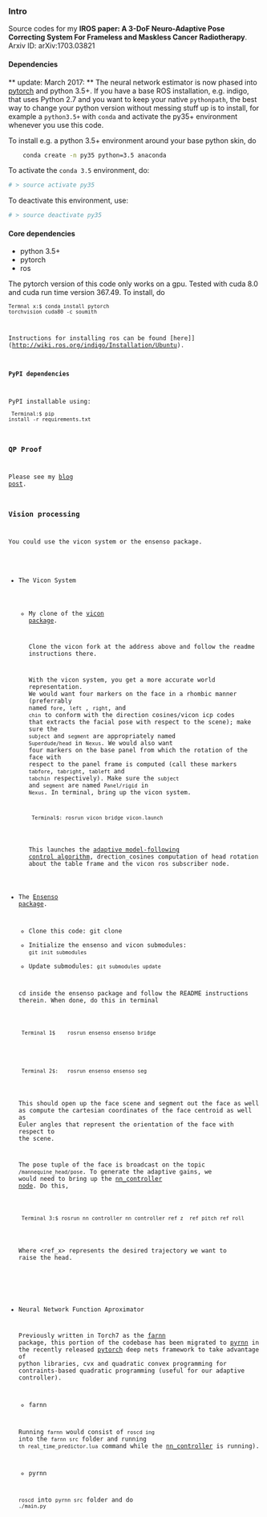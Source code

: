 ### Intro

Source codes for my **IROS paper: A 3-DoF Neuro-Adaptive Pose Correcting System For Frameless and Maskless Cancer Radiotherapy**.  Arxiv ID: arXiv:1703.03821

#### Dependencies

** update: March 2017: ** The neural network estimator is now phased into [pytorch](pytorch.org) and python 3.5+. If you have a base ROS installation, e.g. indigo, that uses
 Python 2.7 and you want to keep your native `pythonpath`, the best way to change your python version  without messing stuff up is to install, for example a `python3.5+` with `conda` and activate the py35+ environment whenever you use this code.

To install e.g. a python 3.5+ environment around your base python skin, do

```bash
	conda create -n py35 python=3.5 anaconda
```

To activate the `conda 3.5`  environment, do:

```bash
# > source activate py35
```

To deactivate this environment, use:

```bash
# > source deactivate py35
```

#### Core dependencies
- python 3.5+
- pytorch
- ros
	
The pytorch version of this code only works on a gpu. Tested with cuda 8.0 and cuda run time version 367.49. 
To install, do		
	<code><pre class="terminal"><code>Termnal x:$ conda install pytorch torchvision cuda80 -c soumith </code></pre>

Instructions for installing ros can be found [here]](http://wiki.ros.org/indigo/Installation/Ubuntu).

#### PyPI dependencies 

PyPI installable using:
	<pre class="terminal"><code> Terminal:$	pip install -r requirements.txt </code></pre>

### QP Proof

Please see my [blog post](http://lakehanne.github.io/QP-Layer-MRAS).

### Vision processing

You could use the vicon system or the ensenso package.

* The Vicon System
  * My clone of the [vicon package](https://github.com/lakehanne/superchicko/tree/indigo-devel/vicon).

	Clone the vicon fork at the address above and follow the readme instructions there. 

	With the vicon system, you get a more accurate world representation. We would want four markers on the face in a rhombic manner (preferrably named `fore`, `left` , `right`, and `chin` to conform with the direction cosines/vicon icp codes that extracts the facial pose with respect to the scene); make sure the `subject` and `segment` are appropriately named `Superdude/head` in `Nexus`. We would also want four markers on the base panel from which the rotation of the face with respect to the panel frame is computed (call these markers `tabfore`, `tabright`, `tableft` and `tabchin` respectively). Make sure the `subject` and `segment` are named `Panel/rigid` in `Nexus`. In terminal, bring up the vicon system.
		
	<pre class="terminal"><code> Terminal$:	rosrun vicon_bridge vicon.launch</pre></code>

	This launches the [adaptive model-following control algorithm](/nn_controller), drection_cosines computation of head rotation about the table frame and the vicon ros subscriber node.
		
* The [Ensenso package](https://github.com/lakehanne/ensenso).
	* Clone this code: git clone <this package name>
	* Initialize the ensenso and vicon submodules: `git init submodules`
	* Update submodules: `git submodules update`

	cd inside the ensenso package and follow the README instructions therein. When done, do this in terminal

	<pre class="terminal"><code> Terminal 1$	rosrun ensenso ensenso_bridge </pre></code>
	<pre class="terminal"><code> Terminal 2$:	rosrun ensenso ensenso_seg </pre></code>
	
	This should open up the face scene and segment out the face as well as compute the cartesian coordinates of the face centroid as well as Euler angles that represent the orientation of the face with respect to the scene.

	The pose tuple of the face is broadcast on the topic `/mannequine_head/pose`. To generate the adaptive gains, we would need to bring up the [nn_controller node](/nn_controller). Do this,

	<pre class="terminal"><code> Terminal 3:$ rosrun nn_controller nn_controller ref_z  ref_pitch ref_roll </code></pre>

	Where <ref_x> represents the desired trajectory we want to raise the head.

- 	Neural Network Function Aproximator

	Previously written in Torch7 as the [farnn](/farnn) package, this portion of the codebase has been migrated to [pyrnn](/pyrnn) in the recently released [pytorch](pytorch) deep nets framework to take advantage of python libraries, cvx and quadratic convex programming for contraints-based quadratic programming (useful for our adaptive controller).

	- farnn

	Running `farnn` would consist of `roscd ing` into the `farnn src` folder and running `th real_time_predictor.lua` command while the [nn_controller](/nn_controller) is running).

	- pyrnn

	`roscd` into `pyrnn src` folder and do `./main.py`


